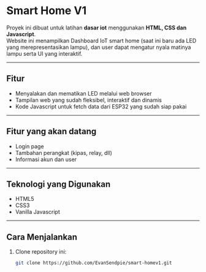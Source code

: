# Smart Home V1

Proyek ini dibuat untuk latihan **dasar iot** menggunakan **HTML, CSS dan Javascript**.  
Website ini menampilkan Dashboard IoT smart home (saat ini baru ada LED yang merepresentasikan lampu), dan user dapat mengatur nyala matinya lampu serta UI yang interaktif.

---

## Fitur
- Menyalakan dan mematikan LED melalui web browser
- Tampilan web yang sudah fleksibel, interaktif dan dinamis
- Kode Javascript untuk fetch data dari ESP32 yang sudah siap pakai

---

## Fitur yang akan datang
- Login page
- Tambahan perangkat (kipas, relay, dll)
- Informasi akun dan user

---

## Teknologi yang Digunakan
- HTML5  
- CSS3
- Vanilla Javascript

---

## Cara Menjalankan
1. Clone repository ini:
   ```bash
   git clone https://github.com/EvanSendpie/smart-homev1.git
